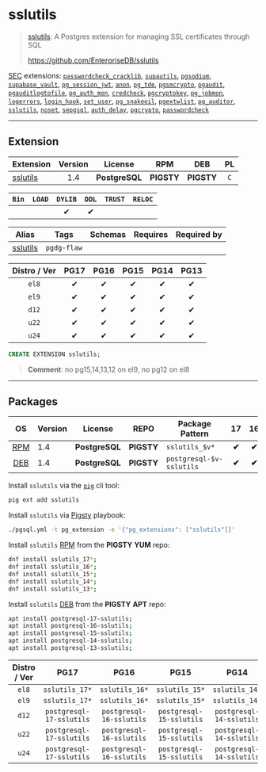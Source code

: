 # sslutils


> [sslutils](https://github.com/EnterpriseDB/sslutils): A Postgres extension for managing SSL certificates through SQL
>
> https://github.com/EnterpriseDB/sslutils





[SEC](/sec) extensions: [`passwordcheck_cracklib`](/passwordcheck_cracklib), [`supautils`](/supautils), [`pgsodium`](/pgsodium), [`supabase_vault`](/supabase_vault), [`pg_session_jwt`](/pg_session_jwt), [`anon`](/anon), [`pg_tde`](/pg_tde), [`pgsmcrypto`](/pgsmcrypto), [`pgaudit`](/pgaudit), [`pgauditlogtofile`](/pgauditlogtofile), [`pg_auth_mon`](/pg_auth_mon), [`credcheck`](/credcheck), [`pgcryptokey`](/pgcryptokey), [`pg_jobmon`](/pg_jobmon), [`logerrors`](/logerrors), [`login_hook`](/login_hook), [`set_user`](/set_user), [`pg_snakeoil`](/pg_snakeoil), [`pgextwlist`](/pgextwlist), [`pg_auditor`](/pg_auditor), [`sslutils`](/sslutils), [`noset`](/noset), [`sepgsql`](/sepgsql), [`auth_delay`](/auth_delay), [`pgcrypto`](/pgcrypto), [`passwordcheck`](/passwordcheck)


-------
## Extension


| Extension | Version | License | RPM | DEB | PL |
|-----------|:-------:|:-------:|:---:|:---:|:--:|
| [sslutils](https://github.com/EnterpriseDB/sslutils) | 1.4 | **<span class="tcblue">PostgreSQL</span>** | **<span class="tcwarn">PIGSTY</span>** | **<span class="tcwarn">PIGSTY</span>** | `C` |



| `Bin` | `LOAD` | `DYLIB` | `DDL` | `TRUST` | `RELOC` |
|:-----:|:------:|:-------:|:-----:|:-------:|:-------:|
|  |  | <span class="tcblue">✔</span> | <span class="tcblue">✔</span> |  |  |



| Alias | Tags | Schemas | Requires | Required by |
|-------|------|---------|----------|-------------|
| [sslutils](/sslutils) | `pgdg-flaw` |  |  |  |



| Distro / Ver | PG17 | PG16 | PG15 | PG14 | PG13 |
|:------------:|:----:|:----:|:----:|:----:|:----:|
| `el8` | <span class="tcblue">✔</span> | <span class="tcblue">✔</span> | <span class="tcblue">✔</span> | <span class="tcblue">✔</span> | <span class="tcblue">✔</span> |
| `el9` | <span class="tcblue">✔</span> | <span class="tcblue">✔</span> | <span class="tcblue">✔</span> | <span class="tcblue">✔</span> | <span class="tcblue">✔</span> |
| `d12` | <span class="tcblue">✔</span> | <span class="tcblue">✔</span> | <span class="tcblue">✔</span> | <span class="tcblue">✔</span> | <span class="tcblue">✔</span> |
| `u22` | <span class="tcblue">✔</span> | <span class="tcblue">✔</span> | <span class="tcblue">✔</span> | <span class="tcblue">✔</span> | <span class="tcblue">✔</span> |
| `u24` | <span class="tcblue">✔</span> | <span class="tcblue">✔</span> | <span class="tcblue">✔</span> | <span class="tcblue">✔</span> | <span class="tcblue">✔</span> |





```sql
CREATE EXTENSION sslutils;
```
> **Comment**: no pg15,14,13,12 on el9, no pg12 on el8
-----------


## Packages


| OS | Version | License | REPO | Package Pattern | 17 | 16 | 15 | 14 | 13 | Dependency |
|:--:|---------|:-------:|:----:|-----------------|:--:|:--:|:--:|:--:|:--:|------------|
| [RPM](/rpm) | 1.4 | **<span class="tcblue">PostgreSQL</span>** | **<span class="tcwarn">PIGSTY</span>** | `sslutils_$v*` | **<span class="tcwarn">✔</span>** | **<span class="tcwarn">✔</span>** | **<span class="tcwarn">✔</span>** | **<span class="tcwarn">✔</span>** | **<span class="tcwarn">✔</span>** |  |
| [DEB](/deb) | 1.4 | **<span class="tcblue">PostgreSQL</span>** | **<span class="tcwarn">PIGSTY</span>** | `postgresql-$v-sslutils` | **<span class="tcwarn">✔</span>** | **<span class="tcwarn">✔</span>** | **<span class="tcwarn">✔</span>** | **<span class="tcwarn">✔</span>** | **<span class="tcwarn">✔</span>** |  |



Install `sslutils` via the [`pig`](https://github.com/pgsty/pig) cli tool:

```bash
pig ext add sslutils
```


Install `sslutils` via [Pigsty](https://pigsty.io/docs/pgext/usage/install/) playbook:

```bash
./pgsql.yml -t pg_extension -e '{"pg_extensions": ["sslutils"]}'
```


Install `sslutils` [RPM](/rpm) from the **<span class="tcwarn">PIGSTY</span>** **YUM** repo:

```bash
dnf install sslutils_17*;
dnf install sslutils_16*;
dnf install sslutils_15*;
dnf install sslutils_14*;
dnf install sslutils_13*;
```


Install `sslutils` [DEB](/deb) from the **<span class="tcwarn">PIGSTY</span>** **APT** repo:

```bash
apt install postgresql-17-sslutils;
apt install postgresql-16-sslutils;
apt install postgresql-15-sslutils;
apt install postgresql-14-sslutils;
apt install postgresql-13-sslutils;
```




| Distro / Ver | PG17 | PG16 | PG15 | PG14 | PG13 |
|:------------:|:----:|:----:|:----:|:----:|:----:|
| `el8` | `sslutils_17*` | `sslutils_16*` | `sslutils_15*` | `sslutils_14*` | `sslutils_13*` |
| `el9` | `sslutils_17*` | `sslutils_16*` | `sslutils_15*` | `sslutils_14*` | `sslutils_13*` |
| `d12` | `postgresql-17-sslutils` | `postgresql-16-sslutils` | `postgresql-15-sslutils` | `postgresql-14-sslutils` | `postgresql-13-sslutils` |
| `u22` | `postgresql-17-sslutils` | `postgresql-16-sslutils` | `postgresql-15-sslutils` | `postgresql-14-sslutils` | `postgresql-13-sslutils` |
| `u24` | `postgresql-17-sslutils` | `postgresql-16-sslutils` | `postgresql-15-sslutils` | `postgresql-14-sslutils` | `postgresql-13-sslutils` |





